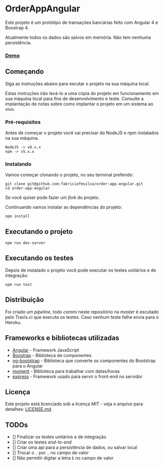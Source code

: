 # OrderAppAngular

Este projeto é um protótipo de transações bancárias feito com Angular 4 e Boostrap 4.

Atualmente todos os dados são salvos em memória. Não tem nenhuma persistência.

### [Demo](https://order-app-angular.herokuapp.com/)


## Começando

Siga as instruções abaixo para excutar o projeto na sua máquina local.

Estas instruções irão levá-lo a uma cópia do projeto em funcionamento em sua máquina local para fins de desenvolvimento e teste. Consulte a implantação de notas sobre como implantar o projeto em um sistema ao vivo.


### Pré-requisitos

Antes de começar o projeto você vai precisar do NodeJS e npm instalados na sua máquina.

```
NodeJS -> v8.x.x
npm -> v5.x.x
```

### Instalando

Vamos começar clonando o projeto, no seu terminal preferido:

```
git clone git@github.com:fabriciofmsilva/order-app-angular.git
cd order-app-angular
```

  Se você quiser pode fazer um *fork* do projeto.

Continuando vamos instalar as dependências do projeto:

```
npm install
```


## Executando o projeto

```
npm run dev-server
```


## Executando os testes

Depois de instalado o projeto você pode executar os testes unitários e de integração:

```
npm run test
```


## Distribuição

Foi criado um *pipeline*, todo *commi* neste repositório na *master* é escutado pelo Travis.ci que executa os testes. Caso nenhum teste falhe envia para o Heroku.


## Frameworks e bibliotecas utilizadas

* [Angular](https://angular.io/) - Framework JavaScript
* [Boostrap](https://getbootstrap.com/) - Biblioteca de componentes
* [ng-bootstrap](https://ng-bootstrap.github.io/) - Biblioteca que converte os componentes do Bootstrap para o Angular
* [moment](https://momentjs.com/) - Biblioteca para trabalhar com datas/horas
* [express](http://expressjs.com/) - Framework usado para servir o front-end no servidor


## Licença

Este projeto está licenciado sob a licença MIT - veja o arquivo para detalhes: [LICENSE.md](LICENSE.md).


## TODOs

- [] Finalizar os testes unitários e de integração
- [] Criar os testes *end-to-end*
- [] Criar uma api para a persistência de dados, ou salvar local
- [] Trocar o `.` por `,` no campo de valor
- [] Não permitir digitar a letra `E` no campo de valor

